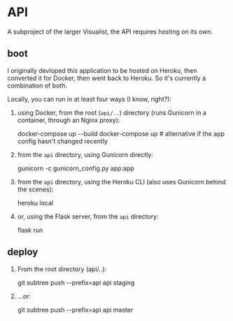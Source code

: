 API
===

A subproject of the larger Visualist, the API requires hosting on its own.

boot
---

I originally devloped this application to be hosted on Heroku, then converted it for Docker, then went back to Heroku.  So it's currently a combination of both.

Locally, you can run in at least four ways (I know, right?):

1. using Docker, from the root (`api/..`) directory (runs Gunicorn in a container, through an Nginx proxy):

    docker-compose up --build
    docker-compose up   # alternative if the app config hasn't changed recently

2. from the `api` directory, using Gunicorn directly:

    gunicorn -c gunicorn_config.py app:app

3. from the `api` directory, using the Heroku CLI (also uses Gunicorn behind the scenes):

    heroku local

4. or, using the Flask server, from the `api` directory:

    flask run


deploy
---

1. From the root directory (api/..):

    git subtree push --prefix=api api staging

2. ...or:

    git subtree push --prefix=api api master
